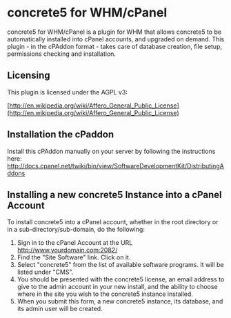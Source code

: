 # concrete5 for WHM/cPanel

concrete5 for WHM/cPanel is a plugin for WHM that allows concrete5 to be automatically installed into cPanel accounts, and upgraded on demand. This plugin - in the cPAddon format - takes care of database creation, file setup, permissions checking and installation.

## Licensing

This plugin is licensed under the AGPL v3:

[http://en.wikipedia.org/wiki/Affero_General_Public_License](http://en.wikipedia.org/wiki/Affero_General_Public_License)

## Installation the cPaddon

Install this cPAddon manually on your server by following the instructions here: http://docs.cpanel.net/twiki/bin/view/SoftwareDevelopmentKit/DistributingAddons

## Installing a new concrete5 Instance into a cPanel Account

To install concrete5 into a cPanel account, whether in the root directory or in a sub-directory/sub-domain, do the following:

1. Sign in to the cPanel Account at the URL http://www.yourdomain.com:2082/
2. Find the "Site Software" link. Click on it.
3. Select "concrete5" from the list of available software programs. It will be listed under "CMS".
4. You should be presented with the concrete5 license, an email address to give to the admin account in your new install, and the ability to choose where in the site you wish to the concrete5 instance installed.
5. When you submit this form, a new concrete5 instance, its database, and its admin user will be created.